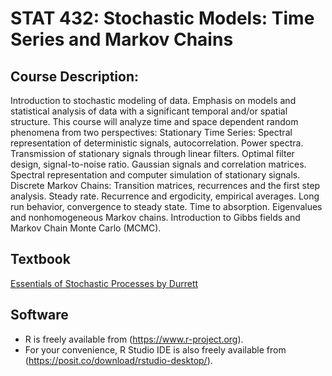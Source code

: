 # STAT 432: Stochastic Models: Time Series and Markov Chains
## Course Description:
Introduction to stochastic modeling of data. Emphasis on models and statistical analysis of data with a significant temporal and/or spatial structure.  This course will analyze time and space dependent random phenomena from two perspectives: Stationary Time Series: Spectral representation of deterministic signals, autocorrelation. Power spectra.  Transmission of stationary signals through linear filters. Optimal filter design, signal-to-noise ratio.  Gaussian signals and correlation matrices. Spectral representation and computer simulation of stationary signals. Discrete Markov Chains: Transition matrices, recurrences and the first step analysis. Steady rate. Recurrence and ergodicity, empirical averages. Long run behavior, convergence to steady state.  Time to absorption.  Eigenvalues and nonhomogeneous Markov chains.  Introduction to Gibbs fields and Markov Chain Monte Carlo (MCMC).
## Textbook
[Essentials of Stochastic Processes by Durrett](https://github.com/Thomson-Cui/Stochastic-Models-Time-Series-and-Markov-Chains/blob/main/Books/978-3-319-45614-0.pdf)
## Software
- R is freely available from (https://www.r-project.org).
- For your convenience, R Studio IDE is also freely available from (https://posit.co/download/rstudio-desktop/).
